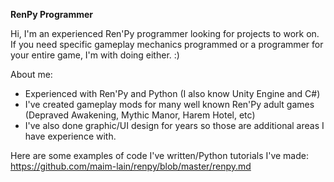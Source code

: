 **RenPy Programmer**

Hi, I'm an experienced Ren'Py programmer looking for projects to work on. If you need specific gameplay mechanics programmed or a programmer for your entire game, I'm with doing either. :)

About me:
- Experienced with Ren'Py and Python (I also know Unity Engine and C#)
- I've created gameplay mods for many well known Ren'Py adult games (Depraved Awakening, Mythic Manor, Harem Hotel, etc)
- I've also done graphic/UI design for years so those are additional areas I have experience with.

Here are some examples of code I've written/Python tutorials I've made:
https://github.com/maim-lain/renpy/blob/master/renpy.md

